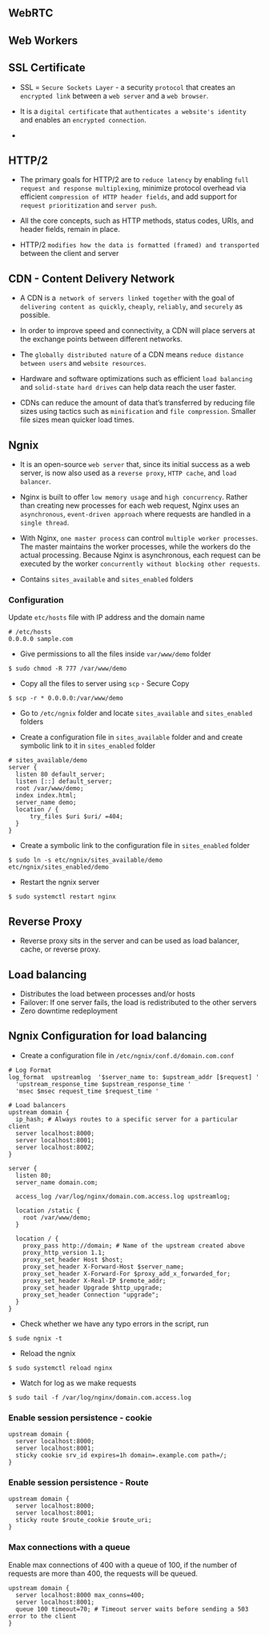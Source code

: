 ## WebRTC 

## Web Workers

## SSL Certificate

- SSL = `Secure Sockets Layer` - a security `protocol` that creates an `encrypted link` between a `web server` and a `web browser`.

- It is a `digital certificate` that `authenticates a website's identity` and enables an `encrypted connection`.

- 

## HTTP/2 

- The primary goals for HTTP/2 are to `reduce latency` by enabling `full request and response multiplexing`, minimize protocol overhead via efficient `compression of HTTP header fields`, and add support for `request prioritization` and `server push`. 

- All the core concepts, such as HTTP methods, status codes, URIs, and header fields, remain in place.

-  HTTP/2 `modifies how the data is formatted (framed) and transported` between the client and server

## CDN - Content Delivery Network

- A CDN is a` network of servers linked together` with the goal of `delivering content as quickly`, `cheaply`, `reliably`, and `securely` as possible.

-  In order to improve speed and connectivity, a CDN will place servers at the exchange points between different networks.

- The `globally distributed nature` of a CDN means `reduce distance between users` and `website resources`.

- Hardware and software optimizations such as efficient `load balancing` and `solid-state hard drives` can help data reach the user faster.

- CDNs can reduce the amount of data that’s transferred by reducing file sizes using tactics such as `minification` and `file compression`. Smaller file sizes mean quicker load times.

## Ngnix 

- It is an open-source `web server` that, since its initial success as a web server, is now also used as a `reverse proxy`, `HTTP cache`, and `load balancer`.

- Nginx is built to offer `low memory usage` and `high concurrency`. Rather than creating new processes for each web request, Nginx uses an `asynchronous`, `event-driven approach` where requests are handled in a `single thread`.

- With Nginx, `one master process` can control `multiple worker processes`. The master maintains the worker processes, while the workers do the actual processing. Because Nginx is asynchronous, each request can be executed by the worker `concurrently without blocking other requests`.

- Contains `sites_available` and `sites_enabled` folders 

### Configuration

Update `etc/hosts` file with IP address and the domain name

```
# /etc/hosts
0.0.0.0 sample.com
```

- Give permissions to all the files inside `var/www/demo` folder
```
$ sudo chmod -R 777 /var/www/demo
```

- Copy all the files to server using `scp` - Secure Copy
```
$ scp -r * 0.0.0.0:/var/www/demo 
```

- Go to `/etc/ngnix` folder and locate `sites_available` and `sites_enabled` folders 

- Create a configuration file in `sites_available` folder and and create symbolic link to it in `sites_enabled` folder
```
# sites_available/demo
server {
  listen 80 default_server;
  listen [::] default_server;
  root /var/www/demo;
  index index.html;
  server_name demo;
  location / {
      try_files $uri $uri/ =404;
  }
}
```

- Create a symbolic link to the configuration file in `sites_enabled` folder
```
$ sudo ln -s etc/ngnix/sites_available/demo etc/ngnix/sites_enabled/demo
```

- Restart the ngnix server
```
$ sudo systemctl restart nginx
```

## Reverse Proxy

- Reverse proxy sits in the server and can be used as load balancer, cache, or reverse proxy.

## Load balancing

- Distributes the load between processes and/or hosts
- Failover: If one server fails, the load is redistributed to the other servers
- Zero downtime redeployment

## Ngnix Configuration for load balancing

- Create a configuration file in `/etc/ngnix/conf.d/domain.com.conf`
```shell
# Log Format
log_format  upstreamlog  '$server_name to: $upstream_addr [$request] '
  'upstream_response_time $upstream_response_time '
  'msec $msec request_time $request_time '

# Load balancers
upstream domain {
  ip_hash; # Always routes to a specific server for a particular client
  server localhost:8000;
  server localhost:8001;
  server localhost:8002;
}

server {
  listen 80;
  server_name domain.com;

  access_log /var/log/nginx/domain.com.access.log upstreamlog;

  location /static {
    root /var/www/demo;
  }

  location / {
    proxy_pass http://domain; # Name of the upstream created above
    proxy_http_version 1.1;
    proxy_set_header Host $host;
    proxy_set_header X-Forward-Host $server_name;
    proxy_set_header X-Forward-For $proxy_add_x_forwarded_for;
    proxy_set_header X-Real-IP $remote_addr;
    proxy_set_header Upgrade $http_upgrade;
    proxy_set_header Connection "upgrade";
  }
}
```

- Check whether we have any typo errors in the script, run
```
$ sude ngnix -t
```

- Reload the ngnix
```
$ sudo systemctl reload nginx
```

- Watch for log as we make requests
```
$ sudo tail -f /var/log/nginx/domain.com.access.log
```

### Enable session persistence - cookie

```
upstream domain {
  server localhost:8000;
  server localhost:8001;
  sticky cookie srv_id expires=1h domain=.example.com path=/;
}
```


### Enable session persistence - Route

```
upstream domain {
  server localhost:8000;
  server localhost:8001;
  sticky route $route_cookie $route_uri;
}
```

### Max connections with a queue 

Enable max connections of 400 with a queue of 100, if the number of requests are more than 400, the requests will be queued.
```
upstream domain {
  server localhost:8000 max_conns=400;
  server localhost:8001;
  queue 100 timeout=70; # Timeout server waits before sending a 503 error to the client
}
```
